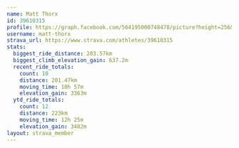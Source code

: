```yaml
---
name: Matt Thorx
id: 39610315
profile: https://graph.facebook.com/564195000748478/picture?height=256&width=256
username: matt-thorx
strava_url: https://www.strava.com/athletes/39610315
stats:
  biggest_ride_distance: 203.57km
  biggest_climb_elevation_gain: 637.2m
  recent_ride_totals:
    count: 10
    distance: 201.47km
    moving_time: 10h 57m
    elevation_gain: 3363m
  ytd_ride_totals:
    count: 12
    distance: 223km
    moving_time: 12h 25m
    elevation_gain: 3482m
layout: strava_member
--- 
```

